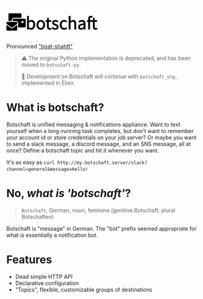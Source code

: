# ![logo](docs/logo.png)

Pronounced ["boat-shahft"](https://forvo.com/word/botschaft/)

> :warning: The original Python implementation is deprecated, and has been moved to `botschaft-py`.
>
> :construction: Development on Botschaft will continue with `botschaft_otp`, implemented in Elixir.

# What is botschaft?

Botschaft is unified messaging & notifications appliance. Want to text yourself when a long-running task completes, but don't want to remember your account id or store credentials on your job server? Or maybe you want to send a slack message, a discord message, and an SNS message, all at once? Define a botschaft topic and hit it whenever you want.

It's as easy as `curl http://my.botschaft.server/slack?channel=general&message=Hello!`

# No, _what is 'botschaft'_?

> `Botschaft`, German, noun, feminine (genitive Botschaft, plural Botschaften)

Botschaft is "message" in German. The "bot" prefix seemed appropriate for what is essentially a notification bot.

# Features

- Dead simple HTTP API
- Declarative configuration
- "Topics", flexible, customizable groups of destinations
